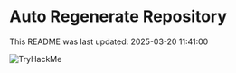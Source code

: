 # Auto Regenerate Repository

This README was last updated: 2025-03-20 11:41:00

 ![TryHackMe](https://tryhackme.com/badge/533634)